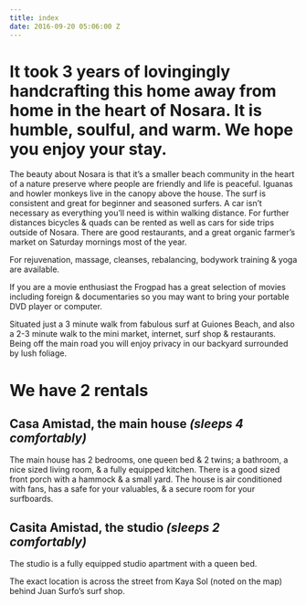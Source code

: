 ```yaml
---
title: index
date: 2016-09-20 05:06:00 Z
---
```


# It took 3 years of lovingingly handcrafting this home away from home in the heart of Nosara. It is humble, soulful, and warm. We hope you enjoy your stay.

The beauty about Nosara is that it’s a smaller beach community in the heart of a nature preserve where people are friendly and life is peaceful. Iguanas and howler monkeys live in the canopy above the house. The surf is consistent and great for beginner and seasoned surfers. A car isn’t necessary as everything you’ll need is within walking distance. For further distances bicycles & quads can be rented as well as cars for side trips outside of Nosara. There are good restaurants, and a great organic farmer’s market on Saturday mornings most of the year.

For rejuvenation, massage, cleanses, rebalancing, bodywork training & yoga are available.

If you are a movie enthusiast the Frogpad has a great selection of movies including foreign & documentaries so you may want to bring your portable DVD player or computer.

Situated just a 3 minute walk from fabulous surf at Guiones Beach, and also a 2-3 minute walk to the mini market, internet, surf shop & restaurants. Being off the main road you will enjoy privacy in our backyard surrounded by lush foliage.

# We have 2 rentals

## Casa Amistad, the main house *(sleeps 4 comfortably)*

The main house has 2 bedrooms, one queen bed & 2 twins; a bathroom, a nice sized living room, & a fully equipped kitchen. There is a good sized front porch with a hammock & a small yard. The house is air conditioned with fans, has a safe for your valuables, & a secure room for your surfboards.

## Casita Amistad, the studio *(sleeps 2 comfortably)*

The studio is a fully equipped studio apartment with a queen bed.

The exact location is across the street from Kaya Sol (noted on the map) behind Juan Surfo’s surf shop.